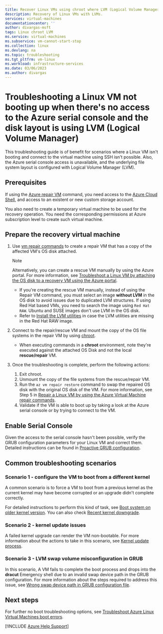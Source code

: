 ```yaml
---
title: Recover Linux VMs using chroot where LVM (Logical Volume Manager) is used - Azure VMs
description: Recovery of Linux VMs with LVMs. 
services: virtual-machines
documentationcenter: ''
author: divargas-msft
tags: Linux chroot LVM
ms.service: virtual-machines
ms.subservice: vm-cannot-start-stop
ms.collection: linux
ms.devlang: na
ms.topic: troubleshooting
ms.tgt_pltfrm: vm-linux
ms.workload: infrastructure-services
ms.date: 03/06/2023
ms.author: divargas
---
```


# Troubleshooting a Linux VM not booting up when there's no access to the Azure serial console and the disk layout is using LVM (Logical Volume Manager)

This troubleshooting guide is of benefit for scenarios where a Linux VM isn't booting and connect to the virtual machine using SSH isn't possible. Also, the Azure serial console access is unavailable, and the underlying file system layout is configured with Logical Volume Manager (LVM).

## Prerequisites

If using the [Azure repair VM](repair-linux-vm-using-azure-virtual-machine-repair-commands.md) command, you need access to the [Azure Cloud Shell](https://ms.portal.azure.com/#cloudshell/), and access to an existent or new custom storage account.

You also need to create a temporary virtual machine to be used for the recovery operation. You need the corresponding permissions at Azure subscription level to create such virtual machine.

## Prepare the recovery virtual machine

1. Use [vm repair commands](repair-linux-vm-using-azure-virtual-machine-repair-commands.md) to create a repair VM that has a copy of the affected VM's OS disk attached.

    > [!NOTE]
    > Alternatively, you can create a rescue VM manually by using the Azure portal. For more information, see [Troubleshoot a Linux VM by attaching the OS disk to a recovery VM using the Azure portal](/troubleshoot/azure/virtual-machines/troubleshoot-recovery-disks-portal-linux).

    * If you're creating the rescue VM manually, instead of using the Repair VM command, you must select an image **without LVM** in the OS disk to avoid issues due to duplicated LVM structures. If using Red Hat based VMs, you need to search the image using `Red Hat RAW`. Ubuntu and SUSE images don't use LVM in the OS disk.
    * Refer to [Install the LVM utilities](/azure/virtual-machines/linux/configure-lvm?toc=%2Fazure%2Fvirtual-machines%2Flinux%2Ftoc.json#install-the-lvm-utilities) in case the LVM utilities are missing in the Red Hat RAW image.

2. Connect to the repair/rescue VM and mount the copy of the OS file systems in the repair VM by using [chroot](chroot-environment-linux.md).

    * When executing commands in a **chroot** environment, note they're executed against the attached OS Disk and not the local **rescue/repair** VM.
3. <a id="exit-chroot-and-swap-the-os-disk"></a>Once the troubleshooting is complete, perform the following actions:

    1. Exit chroot.
    2. Unmount the copy of the file systems from the rescue/repair VM.
    3. Run the `az vm repair restore` command to swap the repaired OS disk with the original OS disk of the VM. For more information, see Step 5 in [Repair a Linux VM by using the Azure Virtual Machine repair commands](repair-linux-vm-using-azure-virtual-machine-repair-commands.md).
    4. Validate if the VM is able to boot up by taking a look at the Azure serial console or by trying to connect to the VM.

## Enable Serial Console

Given the access to the serial console hasn't been possible, verify the GRUB configuration parameters for your Linux VM and correct them. Detailed instructions can be found in [Proactive GRUB configuration](./serial-console-grub-proactive-configuration.md).

## <a id="perform-fixes"></a>Common troubleshooting scenarios

### Scenario 1 - configure the VM to boot from a different kernel

A common scenario is to force a VM to boot from a previous kernel as the current kernel may have become corrupted or an upgrade didn't complete correctly.

For detailed instructions to perform this kind of task, see [Boot system on older kernel version](/troubleshoot/azure/virtual-machines/kernel-related-boot-issues#bootingup-differentkernel). You can also check [Recent kernel downgrade](/troubleshoot/azure/virtual-machines/kernel-related-boot-issues#other-kernel-boot-issues-kerneldowngrade).

### Scenario 2 - kernel update issues

A failed kernel upgrade can render the VM non-bootable. For more information about the actions to take in this scenario, see [Kernel update process](/troubleshoot/azure/virtual-machines/kernel-related-boot-issues#other-kernel-boot-issues-kernelupdate).

### Scenario 3 - LVM swap volume misconfiguration in GRUB

In this scenario, A VM fails to complete the boot process and drops into the **dracut** Emergency shell due to an invalid swap device path in the GRUB configuration.
For more information about the steps required to address this issue, see [Wrong swap device path in GRUB configuration file](/troubleshoot/azure/virtual-machines/linux-no-boot-dracut?source=recommendations#dracut-grub-misconf-wrong-swap).

## Next steps

For further no boot troubleshooting options, see [Troubleshoot Azure Linux Virtual Machines boot errors](./boot-error-troubleshoot-linux.md).

[!INCLUDE [Azure Help Support](../../includes/azure-help-support.md)]
